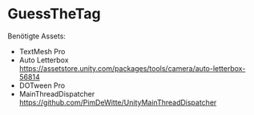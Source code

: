 # GuessTheTag

Benötigte Assets:

- TextMesh Pro
- Auto Letterbox https://assetstore.unity.com/packages/tools/camera/auto-letterbox-56814
- DOTween Pro
- MainThreadDispatcher https://github.com/PimDeWitte/UnityMainThreadDispatcher
